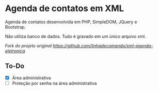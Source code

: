 # Agenda de contatos em XML

Agenda de contatos desenvolvida em PHP, SimpleDOM, JQuery e Bootstrap. 

Não utiliza banco de dados. Tudo é gravado em um único arquivo xml.

*Fork do projeto original https://github.com/linhadecomando/xml-agenda-eletronica*

## To-Do
- [x] Área administrativa
- [ ] Proteção por senha na área administrativa